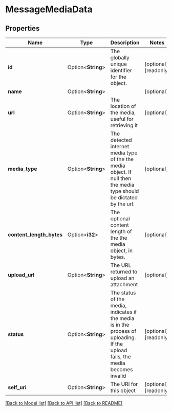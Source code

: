 # MessageMediaData

## Properties

Name | Type | Description | Notes
------------ | ------------- | ------------- | -------------
**id** | Option<**String**> | The globally unique identifier for the object. | [optional][readonly]
**name** | Option<**String**> |  | [optional]
**url** | Option<**String**> | The location of the media, useful for retrieving it | [optional]
**media_type** | Option<**String**> | The detected internet media type of the the media object.  If null then the media type should be dictated by the url. | [optional]
**content_length_bytes** | Option<**i32**> | The optional content length of the the media object, in bytes. | [optional]
**upload_url** | Option<**String**> | The URL returned to upload an attachment | [optional]
**status** | Option<**String**> | The status of the media, indicates if the media is in the process of uploading. If the upload fails, the media becomes invalid | [optional][readonly]
**self_uri** | Option<**String**> | The URI for this object | [optional][readonly]

[[Back to Model list]](../README.md#documentation-for-models) [[Back to API list]](../README.md#documentation-for-api-endpoints) [[Back to README]](../README.md)


